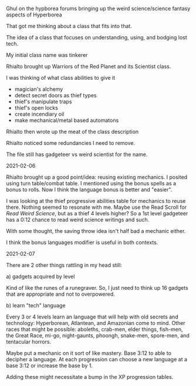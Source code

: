 Ghul on the hypborea forums bringing up the weird science/science fantasy aspects of Hyperborea

That got me thinking about a class that fits into that.

The idea of a class that focuses on understanding, using, and bodging lost tech.

My initial class name was tinkerer

Rhialto brought up Warriors of the Red Planet and its Scientist class.

I was thinking of what class abilities to give it

* magician's alchemy
* detect secret doors as thief types
* thief's manipulate traps
* thief's open locks
* create incendiary oil
* make mechanical/metal based automatons

Rhialto then wrote up the meat of the class description

Rhialto noticed some redundancies I need to remove.

The file still has gadgeteer vs weird scientist for the name.

2021-02-06

Rhialto brought up a good point/idea: reusing existing mechanics. I posited using turn table/combat table.
I mentioned using the bonus spells as a bonus to rolls. Now I think the language bonus is better and "easier".
  
I was looking at the thief progressive abilities table for mechanics to reuse there. Nothing seemed to resonate
with me. Maybe use the Read Scroll for *Read Weird Science*, but as a thief 4 levels higher? So a 1st level gadgeteer has a 0:12 chance to read weird science writings and such.

With some thought, the saving throw idea isn't half bad a mechanic either.

I think the bonus languages modifier is useful in both contexts.

2021-02-07

There are 2 other things rattling in my head still:

a) gadgets acquired by level

Kind of like the runes of a runegraver. So, I just need to think up 16 gadgets that are appropriate and not to overpowered.

b) learn "tech" language

Every 3 or 4 levels learn an language that will help with old secrets and technology: Hyperborean, Atlantean, and Amazonian come to mind. Other races that might be possible: aboleths, crab-men, elder things, fish-men, the Great Race, mi-go, night-gaunts, phoongh, snake-men, spore-men, and tentacular horrors.

Maybe put a mechanic on it sort of like mastery. Base 3:12 to able to decipher a language. At each progression can choose a new language at a base 3:12 or increase the base by 1.

Adding these might necessitate a bump in the XP progression tables.

